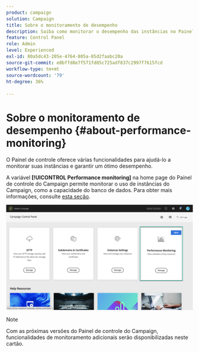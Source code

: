 ```yaml
---
product: campaign
solution: Campaign
title: Sobre o monitoramento de desempenho
description: Saiba como monitorar o desempenho das instâncias no Painel de controle do Campaign
feature: Control Panel
role: Admin
level: Experienced
exl-id: 80a5dc43-205e-4764-805a-85d2faabc20a
source-git-commit: e8bffd8e7f571fd85c725adf837c2997f7615fcd
workflow-type: tm+mt
source-wordcount: '79'
ht-degree: 36%

---
```


# Sobre o monitoramento de desempenho {#about-performance-monitoring}

O Painel de controle oferece várias funcionalidades para ajudá-lo a monitorar suas instâncias e garantir um ótimo desempenho.

A variável **[!UICONTROL Performance monitoring]** na home page do Painel de controle do Campaign permite monitorar o uso de instâncias do Campaign, como a capacidade do banco de dados. Para obter mais informações, consulte [esta seção](../../performance-monitoring/using/database-monitoring.md).

![](assets/performance_card.png)

>[!NOTE]
>
>Com as próximas versões do Painel de controle do Campaign, funcionalidades de monitoramento adicionais serão disponibilizadas neste cartão.


